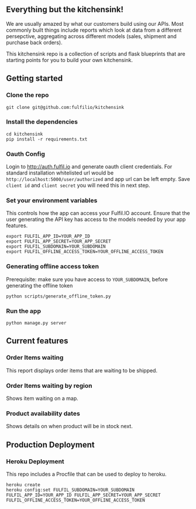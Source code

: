 ## Everything but the kitchensink!

We are usually amazed by what our customers build using our APIs.
Most commonly built things include reports which look at data from
a different persepctive, aggregating across different models (sales,
shipment and purchase back orders).

This kitchensink repo is a collection of scripts and flask blueprints
that are starting points for you to build your own kitchensink.

## Getting started

### Clone the repo

```
git clone git@github.com:fulfilio/kitchensink
```

### Install the dependencies

```
cd kitchensink
pip install -r requirements.txt
```

### Oauth Config

Login to http://auth.fulfil.io and generate oauth client credentials. For standard installation whitelisted url would be
`http://localhost:5000/user/authorized` and app url can be left empty.
Save `client id` and `client secret` you will need this in next step.

### Set your environment variables

This controls how the app can access your Fulfil.IO account.
Ensure that the user generating the API key has access to the
models needed by your app features.

```
export FULFIL_APP_ID=YOUR_APP_ID
export FULFIL_APP_SECRET=YOUR_APP_SECRET
export FULFIL_SUBDOMAIN=YOUR_SUBDOMAIN
export FULFIL_OFFLINE_ACCESS_TOKEN=YOUR_OFFLINE_ACCESS_TOKEN
```

### Generating offline access token

Prerequisite: make sure you have access to `YOUR_SUBDOMAIN`, before generating the offline token

```
python scripts/generate_offline_token.py
```

### Run the app

```
python manage.py server
```

## Current features

### Order Items waiting

This report displays order items that are waiting to be shipped.

### Order Items waiting by region

Shows item waiting on a map.

### Product availability dates

Shows details on when product will be in stock next.


## Production Deployment

### Heroku Deployment

This repo includes a Procfile that can be used to deploy to heroku.

```
heroku create
heroku config:set FULFIL_SUBDOMAIN=YOUR_SUBDOMAIN FULFIL_APP_ID=YOUR_APP_ID FULFIL_APP_SECRET=YOUR_APP_SECRET FULFIL_OFFLINE_ACCESS_TOKEN=YOUR_OFFLINE_ACCESS_TOKEN
```
